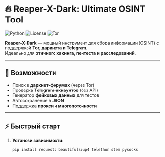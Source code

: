 # 🔥 Reaper-X-Dark: Ultimate OSINT Tool

![Python](https://img.shields.io/badge/Python-3.8+-blue?logo=python)
![License](https://img.shields.io/badge/License-MIT-green)
![Tor](https://img.shields.io/badge/Tor-Enabled-red?logo=tor-project)

**Reaper-X-Dark** — мощный инструмент для сбора информации (OSINT) с поддержкой **Tor, даркнета и Telegram**.  
Идеально для **этичного хакинга, пентеста и расследований**.

---

## 📌 Возможности
- Поиск в **даркнет-форумах** (через Tor)
- Проверка **Telegram-аккаунтов** (без API)
- Генератор **фейковых данных** для тестов
- Автосохранение в **JSON**
- Поддержка **прокси и многопоточности**

---

## ⚡ Быстрый старт
1. **Установи зависимости**:
   ```bash
   pip install requests beautifulsoup4 telethon stem pysocks

